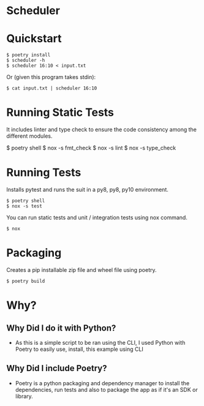 # Scheduler

# Quickstart

	$ poetry install	
	$ scheduler -h
	$ scheduler 16:10 < input.txt

Or (given this program takes stdin):

	$ cat input.txt | scheduler 16:10

# Running Static Tests

It includes linter and type check to ensure the code consistency among the different modules.

$ poetry shell
$ nox -s fmt_check
$ nox -s lint
$ nox -s type_check

# Running Tests

Installs pytest and runs the suit in a py8, py8, py10 environment.

	$ poetry shell
	$ nox -s test

You can run static tests and unit / integration tests using nox command.

	$ nox

# Packaging

Creates a pip installable zip file and wheel file using poetry.

	$ poetry build


# Why?

## Why Did I do it with Python?

- As this is a simple script to be ran using the CLI, I used Python with Poetry to easily use, install, this example using CLI

## Why Did I include Poetry?

- Poetry is a python packaging and dependency manager to install the dependencies, run tests and also to package the app as if it's an SDK or library.
